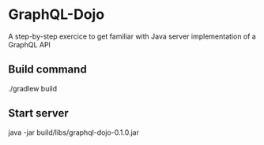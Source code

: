 # GraphQL-Dojo
A step-by-step exercice to get familiar with Java server implementation of a GraphQL API

## Build command
./gradlew build

## Start server
java -jar build/libs/graphql-dojo-0.1.0.jar
